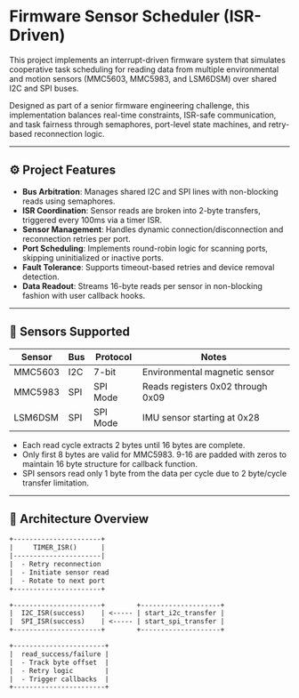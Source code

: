 # Firmware Sensor Scheduler (ISR-Driven)

This project implements an interrupt-driven firmware system that simulates cooperative task scheduling for reading data from multiple environmental and motion sensors (MMC5603, MMC5983, and LSM6DSM) over shared I2C and SPI buses.

Designed as part of a senior firmware engineering challenge, this implementation balances real-time constraints, ISR-safe communication, and task fairness through semaphores, port-level state machines, and retry-based reconnection logic.

---

## ⚙️ Project Features

- **Bus Arbitration**: Manages shared I2C and SPI lines with non-blocking reads using semaphores.
- **ISR Coordination**: Sensor reads are broken into 2-byte transfers, triggered every 100ms via a timer ISR.
- **Sensor Management**: Handles dynamic connection/disconnection and reconnection retries per port.
- **Port Scheduling**: Implements round-robin logic for scanning ports, skipping uninitialized or inactive ports.
- **Fault Tolerance**: Supports timeout-based retries and device removal detection.
- **Data Readout**: Streams 16-byte reads per sensor in non-blocking fashion with user callback hooks.

---

## 🧪 Sensors Supported

| Sensor      | Bus  | Protocol | Notes                             |
|-------------|------|----------|-----------------------------------|
| MMC5603     | I2C  | 7-bit    | Environmental magnetic sensor     |
| MMC5983     | SPI  | SPI Mode | Reads registers 0x02 through 0x09 |
| LSM6DSM     | SPI  | SPI Mode | IMU sensor starting at 0x28       |

- Each read cycle extracts 2 bytes until 16 bytes are complete.
- Only first 8 bytes are valid for MMC5983. 9-16 are padded with zeros to maintain 16 byte structure for callback function.
- SPI sensors read only 1 byte from the data per cycle due to 2 byte/cycle transfer limitation.

---

## 🧵 Architecture Overview

```txt
+----------------------+
|     TIMER_ISR()      |
|----------------------|
|  - Retry reconnection
|  - Initiate sensor read
|  - Rotate to next port
+----------------------+

+----------------------+        +--------------------+
|  I2C_ISR(success)    | <----- | start_i2c_transfer |
|  SPI_ISR(success)    | <----- | start_spi_transfer |
+----------------------+        +--------------------+

+-----------------------+
|  read_success/failure |
|  - Track byte offset  |
|  - Retry logic        |
|  - Trigger callbacks  |
+-----------------------+
